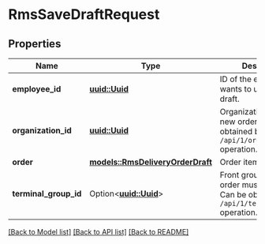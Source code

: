 # RmsSaveDraftRequest

## Properties

Name | Type | Description | Notes
------------ | ------------- | ------------- | -------------
**employee_id** | [**uuid::Uuid**](uuid::Uuid.md) | ID of the employee who wants to update order draft. | 
**organization_id** | [**uuid::Uuid**](uuid::Uuid.md) | Organization ID of the new order.                Can be obtained by `/api/1/organizations` operation. | 
**order** | [**models::RmsDeliveryOrderDraft**](RmsDeliveryOrderDraft.md) | Order item. | 
**terminal_group_id** | Option<[**uuid::Uuid**](uuid::Uuid.md)> | Front group ID the order must be sent to.                Can be obtained by `/api/1/terminal_groups` operation. | [optional]

[[Back to Model list]](../README.md#documentation-for-models) [[Back to API list]](../README.md#documentation-for-api-endpoints) [[Back to README]](../README.md)


